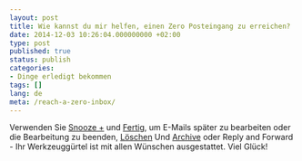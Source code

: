 ```yaml
---
layout: post
title: Wie kannst du mir helfen, einen Zero Posteingang zu erreichen?
date: 2014-12-03 10:26:04.000000000 +02:00
type: post
published: true
status: publish
categories:
- Dinge erledigt bekommen
tags: []
lang: de
meta: /reach-a-zero-inbox/
---
```


Verwenden Sie [Snooze +](/mark-as-later/) und [Fertig](/mark-as-done/), um E-Mails später zu bearbeiten oder die Bearbeitung zu beenden, [Löschen](/delete-an-email-type-mail/) Und [Archive](/archive-emails-type-mail/) oder Reply and Forward - Ihr Werkzeuggürtel ist mit allen Wünschen ausgestattet. Viel Glück!
